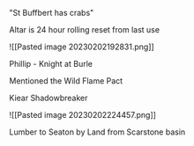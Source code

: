
"St Buffbert has crabs"

Altar is 24 hour rolling reset from last use

![[Pasted image 20230202192831.png]]



Phillip - Knight at Burle

Mentioned the Wild Flame Pact

Kiear Shadowbreaker

![[Pasted image 20230202224457.png]]



Lumber to Seaton by Land from Scarstone basin


